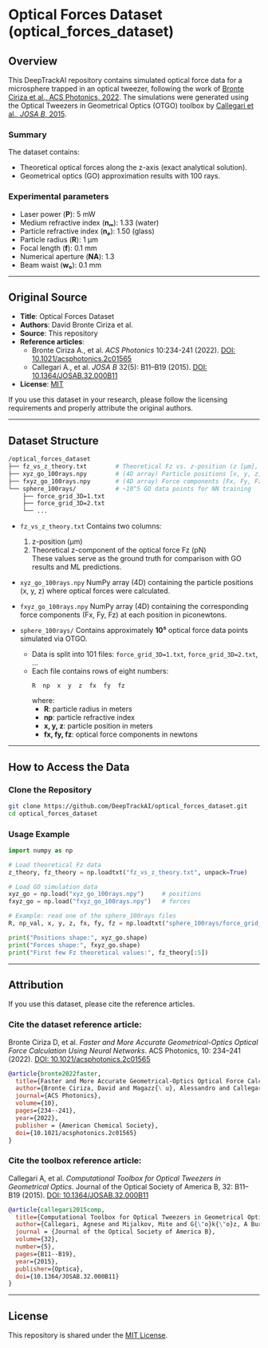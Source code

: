 # Optical Forces Dataset (optical_forces_dataset)

## Overview

This DeepTrackAI repository contains simulated optical force data for a microsphere trapped in an optical tweezer, following the work of [Bronte Ciriza et al., ACS Photonics, 2022](https://doi.org/10.1021/acsphotonics.2c01565). The simulations were generated using the Optical Tweezers in Geometrical Optics (OTGO) toolbox by [Callegari et al., *JOSA B*, 2015](https://doi.org/10.1364/JOSAB.32.000B11).

### Summary
The dataset contains:
- Theoretical optical forces along the z-axis (exact analytical solution).
- Geometrical optics (GO) approximation results with 100 rays.

### Experimental parameters
- Laser power (**P**): 5 mW  
- Medium refractive index (**nₘ**): 1.33 (water)  
- Particle refractive index (**nₚ**): 1.50 (glass)  
- Particle radius (**R**): 1 μm  
- Focal length (**f**): 0.1 mm  
- Numerical aperture (**NA**): 1.3  
- Beam waist (**w₀**): 0.1 mm  

---

## Original Source
- **Title**: Optical Forces Dataset  
- **Authors**: David Bronte Ciriza et al.
- **Source**: This repository  
- **Reference articles**:  
  - Bronte Ciriza A., et al. *ACS Photonics* 10:234-241 (2022). [DOI: 10.1021/acsphotonics.2c01565](https://doi.org/10.1021/acsphotonics.2c01565)  
  - Callegari A., et al. *JOSA B* 32(5): B11–B19 (2015). [DOI: 10.1364/JOSAB.32.000B11](https://doi.org/10.1364/JOSAB.32.000B11)  
- **License**: [MIT](https://opensource.org/licenses/MIT)

If you use this dataset in your research, please follow the licensing requirements and properly attribute the original authors.

---

## Dataset Structure

```bash
/optical_forces_dataset  
├── fz_vs_z_theory.txt        # Theoretical Fz vs. z-position (z [μm], Fz [pN])
├── xyz_go_100rays.npy        # (4D array) Particle positions [x, y, z]
├── fxyz_go_100rays.npy       # (4D array) Force components [Fx, Fy, Fz] in pN
└── sphere_100rays/           # ~10^5 GO data points for NN training
    ├── force_grid_3D=1.txt
    ├── force_grid_3D=2.txt
    └── ...
```

- `fz_vs_z_theory.txt` Contains two columns:  
  1. z-position (μm)  
  2. Theoretical z-component of the optical force Fz (pN)  
  These values serve as the ground truth for comparison with GO results and ML predictions.

- `xyz_go_100rays.npy` NumPy array (4D) containing the particle positions (x, y, z) where optical forces were calculated.

- `fxyz_go_100rays.npy` NumPy array (4D) containing the corresponding force components (Fx, Fy, Fz) at each position in piconewtons.

- `sphere_100rays/` Contains approximately **10⁵** optical force data points simulated via OTGO.  
  - Data is split into 101 files: `force_grid_3D=1.txt`, `force_grid_3D=2.txt`, …  
  - Each file contains rows of eight numbers:  
    ```
    R  np  x  y  z  fx  fy  fz
    ```
    where:  
    - **R**: particle radius in meters  
    - **np**: particle refractive index  
    - **x, y, z**: particle position in meters  
    - **fx, fy, fz**: optical force components in newtons  

---

## How to Access the Data

### Clone the Repository
```bash
git clone https://github.com/DeepTrackAI/optical_forces_dataset.git
cd optical_forces_dataset
```

### Usage Example
```python
import numpy as np

# Load theoretical Fz data
z_theory, fz_theory = np.loadtxt("fz_vs_z_theory.txt", unpack=True)

# Load GO simulation data
xyz_go = np.load("xyz_go_100rays.npy")     # positions
fxyz_go = np.load("fxyz_go_100rays.npy")   # forces

# Example: read one of the sphere_100rays files
R, np_val, x, y, z, fx, fy, fz = np.loadtxt("sphere_100rays/force_grid_3D=1.txt", unpack=True)

print("Positions shape:", xyz_go.shape)
print("Forces shape:", fxyz_go.shape)
print("First few Fz theoretical values:", fz_theory[:5])
```

---

## Attribution

If you use this dataset, please cite the reference articles.

### Cite the dataset reference article:
Bronte Ciriza D, et al. *Faster and More Accurate Geometrical-Optics Optical Force Calculation Using Neural Networks*. ACS Photonics, 10: 234–241 (2022). [DOI: 10.1021/acsphotonics.2c01565](https://doi.org/10.1021/acsphotonics.2c01565)

```bibtex
@article{bronte2022faster,
  title={Faster and More Accurate Geometrical-Optics Optical Force Calculation Using Neural Networks},
  author={Bronte Ciriza, David and Magazz{\`u}, Alessandro and Callegari, Agnese and Barbosa, Gunther and Neves, Antonio AR and Iat{\`\i}, Maria Antonia and Volpe, Giovanni and Marag{\`o}, Onofrio M},
  journal={ACS Photonics},
  volume={10},
  pages={234--241},
  year={2022},
  publisher = {American Chemical Society},
  doi={10.1021/acsphotonics.2c01565}
}
```

### Cite the toolbox reference article:
Callegari A, et al. *Computational Toolbox for Optical Tweezers in Geometrical Optics*. Journal of the Optical Society of America B, 32: B11–B19 (2015). [DOI: 10.1364/JOSAB.32.000B11](https://doi.org/10.1364/JOSAB.32.000B11)

```bibtex
@article{callegari2015comp,
  title={Computational Toolbox for Optical Tweezers in Geometrical Optics},
  author={Callegari, Agnese and Mijalkov, Mite and G{\"o}k{\"o}z, A Burak and Volpe, Giovanni},
  journal = {Journal of the Optical Society of America B},
  volume={32},
  number={5},
  pages={B11--B19},
  year={2015},
  publisher={Optica},
  doi={10.1364/JOSAB.32.000B11}
}
```

---

## License

This repository is shared under the [MIT License](https://opensource.org/licenses/MIT).
